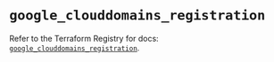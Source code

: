 # `google_clouddomains_registration`

Refer to the Terraform Registry for docs: [`google_clouddomains_registration`](https://registry.terraform.io/providers/hashicorp/google-beta/6.28.0/docs/resources/google_clouddomains_registration).
